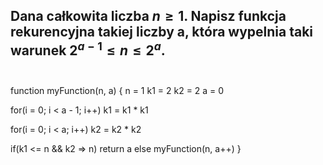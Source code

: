 ## Dana całkowita liczba $n\geq1$. Napisz funkcja rekurencyjna takiej liczby a, która wypelnia taki warunek $2^{a-1}\leq n\leq2^a$.</br></br>
function myFunction(n, a) {
  n = 1
  k1 = 2
  k2 = 2
  a = 0
  
  for(i = 0; i < a - 1; i++)
    k1 = k1 * k1
  
  for(i = 0; i < a; i++)
    k2 = k2 * k2
    
  if(k1 <= n && k2 => n)
    return a
  else
    myFunction(n, a++)
}
